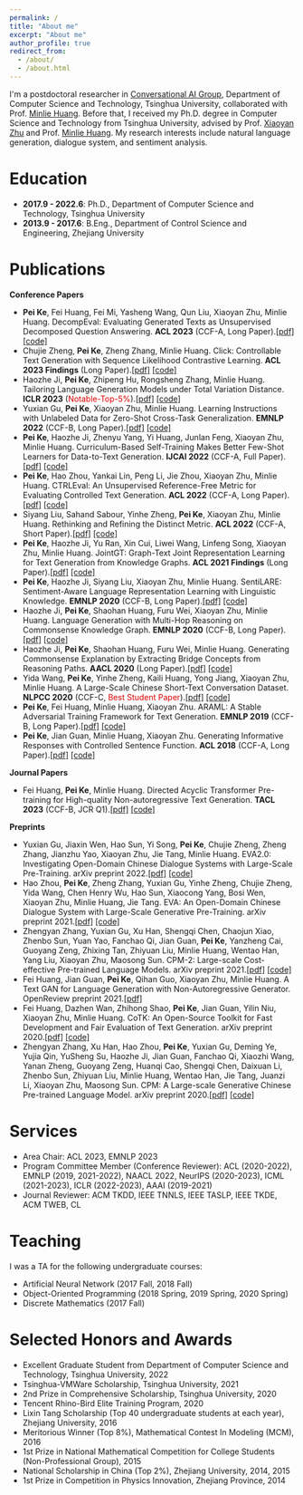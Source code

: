 ```yaml
---
permalink: /
title: "About me"
excerpt: "About me"
author_profile: true
redirect_from: 
  - /about/
  - /about.html
---
```


I'm a postdoctoral researcher in [Conversational AI Group](http://coai.cs.tsinghua.edu.cn/), Department of Computer Science and Technology, Tsinghua University, collaborated with Prof. [Minlie Huang](http://coai.cs.tsinghua.edu.cn/hml). Before that, I received my Ph.D. degree in Computer Science and Technology from Tsinghua University, advised by Prof. [Xiaoyan Zhu](https://www.cs.tsinghua.edu.cn/csen/info/1161/4011.htm) and Prof. [Minlie Huang](http://coai.cs.tsinghua.edu.cn/hml). My research interests include natural language generation, dialogue system, and sentiment analysis.



Education
======
- **2017.9 - 2022.6**:  Ph.D., Department of Computer Science and Technology, Tsinghua University
- **2013.9 - 2017.6**: B.Eng., Department of Control Science and Engineering, Zhejiang University

  

Publications
======
**Conference Papers**

- **Pei Ke**, Fei Huang, Fei Mi, Yasheng Wang, Qun Liu, Xiaoyan Zhu, Minlie Huang. DecompEval: Evaluating Generated Texts as Unsupervised Decomposed Question Answering. **ACL 2023** (CCF-A, Long Paper).[[pdf]](https://aclanthology.org/2023.acl-long.539/) [[code]](https://github.com/kepei1106/DecompEval)
- Chujie Zheng, **Pei Ke**, Zheng Zhang, Minlie Huang. Click: Controllable Text Generation with Sequence Likelihood Contrastive Learning. **ACL 2023 Findings** (Long Paper).[[pdf]](https://aclanthology.org/2023.findings-acl.65/) [[code]](https://github.com/chujiezheng/Click)
- Haozhe Ji, **Pei Ke**, Zhipeng Hu, Rongsheng Zhang, Minlie Huang. Tailoring Language Generation Models under Total Variation Distance. **ICLR 2023** (<font color="#dd0000">Notable-Top-5%</font>).[[pdf]](https://openreview.net/forum?id=VELL0PlWfc) [[code]](https://github.com/thu-coai/TaiLr)
- Yuxian Gu, **Pei Ke**, Xiaoyan Zhu, Minlie Huang. Learning Instructions with Unlabeled Data for Zero-Shot Cross-Task Generalization. **EMNLP 2022** (CCF-B, Long Paper).[[pdf]](https://aclanthology.org/2022.emnlp-main.105/) [[code]](https://github.com/thu-coai/UDIT)
- **Pei Ke**, Haozhe Ji, Zhenyu Yang, Yi Huang, Junlan Feng, Xiaoyan Zhu, Minlie Huang. Curriculum-Based Self-Training Makes Better Few-Shot Learners for Data-to-Text Generation. **IJCAI 2022** (CCF-A, Full Paper).[[pdf]](https://www.ijcai.org/proceedings/2022/0580) [[code]](https://github.com/kepei1106/CBST)
- **Pei Ke**, Hao Zhou, Yankai Lin, Peng Li, Jie Zhou, Xiaoyan Zhu, Minlie Huang. CTRLEval: An Unsupervised Reference-Free Metric for Evaluating Controlled Text Generation. **ACL 2022** (CCF-A, Long Paper).[[pdf]](https://aclanthology.org/2022.acl-long.164/) [[code]](https://github.com/thu-coai/CTRLEval)
- Siyang Liu, Sahand Sabour, Yinhe Zheng, **Pei Ke**, Xiaoyan Zhu, Minlie Huang. Rethinking and Refining the Distinct Metric. **ACL 2022** (CCF-A, Short Paper).[[pdf]](https://aclanthology.org/2022.acl-short.86/) [[code]](https://github.com/lsy641/Expectation-Adjusted-Distinct)
- **Pei Ke**, Haozhe Ji, Yu Ran, Xin Cui, Liwei Wang, Linfeng Song, Xiaoyan Zhu, Minlie Huang. JointGT: Graph-Text Joint Representation Learning for Text Generation from Knowledge Graphs. **ACL 2021 Findings** (Long Paper).[[pdf]](https://aclanthology.org/2021.findings-acl.223/) [[code]](https://github.com/thu-coai/JointGT)
- **Pei Ke**, Haozhe Ji, Siyang Liu, Xiaoyan Zhu, Minlie Huang. SentiLARE: Sentiment-Aware Language Representation Learning with Linguistic Knowledge. **EMNLP 2020** (CCF-B, Long Paper).[[pdf]](https://www.aclweb.org/anthology/2020.emnlp-main.567/) [[code]](https://github.com/thu-coai/SentiLARE)
- Haozhe Ji, **Pei Ke**, Shaohan Huang, Furu Wei, Xiaoyan Zhu, Minlie Huang. Language Generation with Multi-Hop Reasoning on Commonsense Knowledge Graph. **EMNLP 2020** (CCF-B, Long Paper).[[pdf]](https://www.aclweb.org/anthology/2020.emnlp-main.54/) [[code]](https://github.com/cdjhz/multigen)
- Haozhe Ji, **Pei Ke**, Shaohan Huang, Furu Wei, Minlie Huang. Generating Commonsense Explanation by Extracting Bridge Concepts from Reasoning Paths. **AACL 2020** (Long Paper).[[pdf]](https://www.aclweb.org/anthology/2020.aacl-main.28/) [[code]](https://github.com/cdjhz/CommExpGen)
- Yida Wang, **Pei Ke**, Yinhe Zheng, Kaili Huang, Yong Jiang, Xiaoyan Zhu, Minlie Huang. A Large-Scale Chinese Short-Text Conversation Dataset. **NLPCC 2020** (CCF-C, <font color="#dd0000">Best Student Paper</font>).[[pdf]](https://arxiv.org/abs/2008.03946) [[code]](https://github.com/thu-coai/CDial-GPT)
- **Pei Ke**, Fei Huang, Minlie Huang, Xiaoyan Zhu. ARAML: A Stable Adversarial Training Framework for Text Generation. **EMNLP 2019** (CCF-B, Long Paper).[[pdf]](https://www.aclweb.org/anthology/D19-1436/) [[code]](https://github.com/kepei1106/ARAML)
- **Pei Ke**, Jian Guan, Minlie Huang, Xiaoyan Zhu. Generating Informative Responses with Controlled Sentence Function. **ACL 2018** (CCF-A, Long Paper).[[pdf]](https://www.aclweb.org/anthology/P18-1139/) [[code]](https://github.com/kepei1106/SentenceFunction)

**Journal Papers**

- Fei Huang, **Pei Ke**, Minlie Huang. Directed Acyclic Transformer Pre-training for High-quality Non-autoregressive Text Generation. **TACL 2023** (CCF-B, JCR Q1).[[pdf]](https://arxiv.org/abs/2304.11791) [[code]](https://github.com/thu-coai/DA-Transformer)

**Preprints**

- Yuxian Gu, Jiaxin Wen, Hao Sun, Yi Song, **Pei Ke**, Chujie Zheng, Zheng Zhang, Jianzhu Yao, Xiaoyan Zhu, Jie Tang, Minlie Huang. EVA2.0: Investigating Open-Domain Chinese Dialogue Systems with Large-Scale Pre-Training. arXiv preprint 2022.[[pdf]](https://arxiv.org/abs/2203.09313) [[code]](https://github.com/thu-coai/EVA)
- Hao Zhou, **Pei Ke**, Zheng Zhang, Yuxian Gu, Yinhe Zheng, Chujie Zheng, Yida Wang, Chen Henry Wu, Hao Sun, Xiaocong Yang, Bosi Wen, Xiaoyan Zhu, Minlie Huang, Jie Tang. EVA: An Open-Domain Chinese Dialogue System with Large-Scale Generative Pre-Training. arXiv preprint 2021.[[pdf]](https://arxiv.org/abs/2108.01547) [[code]](https://github.com/thu-coai/EVA)
- Zhengyan Zhang, Yuxian Gu, Xu Han, Shengqi Chen, Chaojun Xiao, Zhenbo Sun, Yuan Yao, Fanchao Qi, Jian Guan, **Pei Ke**, Yanzheng Cai, Guoyang Zeng, Zhixing Tan, Zhiyuan Liu, Minlie Huang, Wentao Han, Yang Liu, Xiaoyan Zhu, Maosong Sun. CPM-2: Large-scale Cost-effective Pre-trained Language Models. arXiv preprint 2021.[[pdf]](https://arxiv.org/abs/2106.10715) [[code]](https://github.com/TsinghuaAI/CPM)
- Fei Huang, Jian Guan, **Pei Ke**, Qihan Guo, Xiaoyan Zhu, Minlie Huang. A Text GAN for Language Generation with Non-Autoregressive Generator. OpenReview preprint 2021.[[pdf]](https://openreview.net/forum?id=wOI9hqkvu_)
- Fei Huang, Dazhen Wan, Zhihong Shao, **Pei Ke**, Jian Guan, Yilin Niu, Xiaoyan Zhu, Minlie Huang. CoTK: An Open-Source Toolkit for Fast Development and Fair Evaluation of Text Generation. arXiv preprint 2020.[[pdf]](https://arxiv.org/abs/2002.00583) [[code]](https://github.com/thu-coai/cotk)
- Zhengyan Zhang, Xu Han, Hao Zhou, **Pei Ke**, Yuxian Gu, Deming Ye, Yujia Qin, YuSheng Su, Haozhe Ji, Jian Guan, Fanchao Qi, Xiaozhi Wang, Yanan Zheng, Guoyang Zeng, Huanqi Cao, Shengqi Chen, Daixuan Li, Zhenbo Sun, Zhiyuan Liu, Minlie Huang, Wentao Han, Jie Tang, Juanzi Li, Xiaoyan Zhu, Maosong Sun. CPM: A Large-scale Generative Chinese Pre-trained Language Model. arXiv preprint 2020.[[pdf]](https://arxiv.org/abs/2012.00413) [[code]](https://github.com/TsinghuaAI/CPM)



Services
======
- Area Chair: ACL 2023, EMNLP 2023
- Program Committee Member (Conference Reviewer): ACL (2020-2022), EMNLP (2019, 2021-2022), NAACL 2022, NeurIPS (2020-2023), ICML (2021-2023), ICLR (2022-2023), AAAI (2019-2021)
- Journal Reviewer: ACM TKDD, IEEE TNNLS, IEEE TASLP, IEEE TKDE, ACM TWEB, CL

  

Teaching
======

I was a TA for the following undergraduate courses:
- Artificial Neural Network (2017 Fall, 2018 Fall)
- Object-Oriented Programming (2018 Spring, 2019 Spring, 2020 Spring)
- Discrete Mathematics (2017 Fall)

  

Selected Honors and Awards
======

- Excellent Graduate Student from Department of Computer Science and Technology, Tsinghua University, 2022
- Tsinghua-VMWare Scholarship, Tsinghua University, 2021
- 2nd Prize in Comprehensive Scholarship, Tsinghua University, 2020
- Tencent Rhino-Bird Elite Training Program, 2020
- Lixin Tang Scholarship (Top 40 undergraduate students at each year), Zhejiang University, 2016
- Meritorious Winner (Top 8%), Mathematical Contest In Modeling (MCM), 2016
- 1st Prize in National Mathematical Competition for College Students (Non-Professional Group), 2015
- National Scholarship in China (Top 2%), Zhejiang University, 2014, 2015
- 1st Prize in Competition in Physics Innovation, Zhejiang Province, 2014


